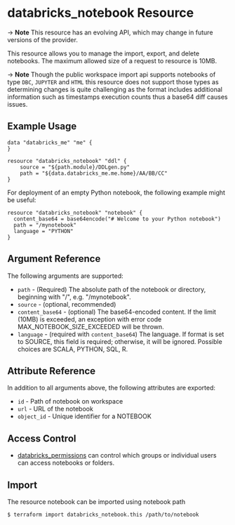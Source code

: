 # databricks_notebook Resource

-> **Note** This resource has an evolving API, which may change in future versions of the provider.

This resource allows you to manage the import, export, and delete notebooks. The maximum allowed size of a
request to resource is 10MB.

-> **Note** Though the public workspace import api supports notebooks of type `DBC`, `JUPYTER` and `HTML` this resource does not support those types as determining changes is quite challenging as the format includes additional information such as timestamps execution counts thus a base64 diff causes issues.

## Example Usage


```hcl
data "databricks_me" "me" {
}

resource "databricks_notebook" "ddl" {
    source = "${path.module}/DDLgen.py"
    path = "${data.databricks_me.me.home}/AA/BB/CC"
}
```

For deployment of an empty Python notebook, the following example might be useful:

```hcl
resource "databricks_notebook" "notebook" {
  content_base64 = base64encode("# Welcome to your Python notebook")
  path = "/mynotebook"
  language = "PYTHON"
}
```
    
## Argument Reference

The following arguments are supported:

* `path` -  (Required) The absolute path of the notebook or directory, beginning with "/", e.g. "/mynotebook". 
* `source` - (optional, recommended)
* `content_base64` - (optional) The base64-encoded content. If the limit (10MB) is exceeded, an exception with error code MAX_NOTEBOOK_SIZE_EXCEEDED will be thrown.
* `language` -  (required with `content_base64`) The language. If format is set to SOURCE, this field is required; otherwise, it will be ignored. Possible choices are SCALA, PYTHON, SQL, R.

## Attribute Reference

In addition to all arguments above, the following attributes are exported:

* `id` -  Path of notebook on workspace
* `url` - URL of the notebook
* `object_id` -  Unique identifier for a NOTEBOOK

## Access Control

* [databricks_permissions](permissions.md#Notebook-usage) can control which groups or individual users can access notebooks or folders.

## Import

The resource notebook can be imported using notebook path

```bash
$ terraform import databricks_notebook.this /path/to/notebook
```


